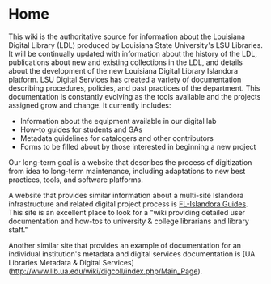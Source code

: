 Home
====

This wiki is the authoritative source for information about the Louisiana Digital Library (LDL) produced by Louisiana State University's LSU Libraries. It will be continually updated with information about the history of the LDL, publications about new and existing collections in the LDL, and details about the development of the new Louisiana Digital Library Islandora platform. LSU Digital Services has created a variety of documentation describing procedures, policies, and past practices of the department. This documentation is constantly evolving as the tools available and the projects assigned grow and change. It currently includes:
 * Information about the equipment available in our digital lab
 * How-to guides for students and GAs
 * Metadata guidelines for catalogers and other contributors
 * Forms to be filled about by those interested in beginning a new project

Our long-term goal is a website that describes the process of digitization from idea to long-term maintenance, including adaptations to new best practices, tools, and software platforms. 

A website that provides similar information about a multi-site Islandora infrastructure and related digital project process is [FL-Islandora Guides](https://fig.wiki.flvc.org/wiki/index.php/Main_Page). This site is an excellent place to look for a "wiki providing detailed user documentation and how-tos to university & college librarians and library staff."

Another similar site that provides an example of documentation for an individual institution's metadata and digital services documentation is [UA Libraries Metadata & Digital Services] (http://www.lib.ua.edu/wiki/digcoll/index.php/Main_Page).

